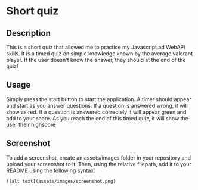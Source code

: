 # Short quiz

## Description

This is a short quiz that allowed me to practice my Javascript ad WebAPI skills. It is a timed quiz on simple knowledge known by the average valorant player. If the user doesn't know the answer, they should at the end of the quiz!

## Usage

Simply press the start button to start the application. A timer should appear and start as you answer questions. If a question is answered wrong, it will show as red. If a question is answered correctely it will appear green and add to your score. As you reach the end of this timed quiz, it will show the user their highscore 

## Screenshot

To add a screenshot, create an assets/images folder in your repository and upload your screenshot to it. Then, using the relative filepath, add it to your README using the following syntax:

    
    ![alt text](assets/images/screenshot.png)
    
